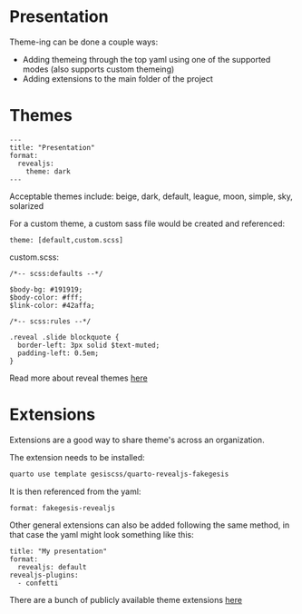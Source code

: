 # Presentation 

Theme-ing can be done a couple ways: 

- Adding themeing through the top yaml using one of the supported modes (also supports custom themeing)
- Adding extensions to the main folder of the project 

# Themes

```
---
title: "Presentation"
format:
  revealjs: 
    theme: dark
---
```

Acceptable themes include: beige, dark, default, league, moon, simple, sky, solarized

For a custom theme, a custom sass file would be created and referenced: 

```
theme: [default,custom.scss]
```

custom.scss:

```
/*-- scss:defaults --*/

$body-bg: #191919;
$body-color: #fff;
$link-color: #42affa;

/*-- scss:rules --*/

.reveal .slide blockquote {
  border-left: 3px solid $text-muted;
  padding-left: 0.5em;
}
```

Read more about reveal themes [here](https://quarto.org/docs/presentations/revealjs/themes.html)

# Extensions 

Extensions are a good way to share theme's across an organization. 

The extension needs to be installed: 

```bash
quarto use template gesiscss/quarto-revealjs-fakegesis
```

It is then referenced from the yaml: 

```
format: fakegesis-revealjs
```

Other general extensions can also be added following the same method, in that case the yaml might look something like this: 

```
title: "My presentation"
format:
  revealjs: default
revealjs-plugins:
  - confetti
```

There are a bunch of publicly available theme extensions [here](https://quarto.org/docs/extensions/listing-revealjs.html) 

